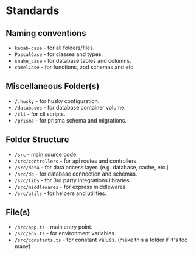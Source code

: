 # Standards

## Naming conventions

- `kebab-case` - for all folders/files.
- `PascalCase` - for classes and types.
- `snake_case` - for database tables and columns.
- `camelCase` - for functions, zod schemas and etc.

## Miscellaneous Folder(s)

- `/.husky` - for husky configuration.
- `/databases` - for database container volume.
- `/cli` - for cli scripts.
- `/prisma` - for prisma schema and migrations.

## Folder Structure

- `/src` - main source code.
- `/src/controllers` - for api routes and controllers.
- `/src/data` - for data access layer. (e.g. database, cache, etc.)
- `/src/db` - for database connection and schemas.
- `/src/libs` - for 3rd party integrations libraries.
- `/src/middlewares` - for express middlewares.
- `/src/utils` - for helpers and utilities.

## File(s)

- `/src/app.ts` - main entry point.
- `/src/env.ts` - for environment variables.
- `/src/constants.ts` - for constant values. (make this a folder if it's too many)